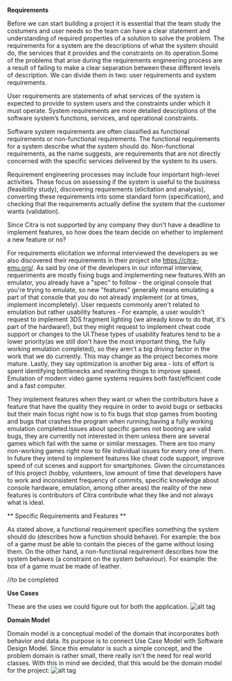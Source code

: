 
**Requirements**

  Before we can start building a project it is essential that the team study the costumers and user needs so the team can have a clear statement and understanding of required properties of a solution to solve the problem.
The requirements for a system are the descriptions of what the system should do, the services that it provides and the constraints on its operation.Some of the problems that arise during the requirements engineering process are a result of failing to make a clear separation between these different levels of description.
We can divide them in two: user requirements and system requirements.

  User requirements are statements of what services of the system is expected to provide to system users and the constraints under which it must operate.
System requirements are more detailed descriptions of the software system’s functions, services, and operational constraints.

  Software system requirements are often classified as functional requirements or non-functional requirements.
The functional requirements for a system describe what the system should do. 
Non-functional requirements, as the name suggests, are requirements that are not directly concerned with the specific services delivered by the system to its users.

  Requirement engineering processes may include four important high-level activities. These focus on assessing if the system is useful to the business (feasibility study), discovering requirements (elicitation and analysis), converting these requirements into some standard form (specification), and checking that the requirements actually define the system that the customer wants (validation).

  Since Citra is not supported by any company they don't have a deadline to implement features, so how does the team decide on whether to implement a new feature or no? 

  For requirements elicitation we informal interviewed the developers as we also discovered their requirements in their project site https://citra-emu.org/. 
  As said by one of the developers in our informal interview, requeriments are mostly fixing bugs and implementing new features.With an emulator, you already have a "spec" to follow - the original console that you're trying to emulate, so new "features" generally means emulating a part of that console that you do not already implement (or at times, implement incompletely). User requests commonly aren't related to emulation but rather usability features - For example, a user wouldn't request to implement 3DS fragment lighting (we already know to do that, it's part of the hardware!), but they might request to implement cheat code support or changes to the UI.These types of usability features tend to be a lower priority(as we still don't have the most important thing, the fully working emulation completed), so they aren't a big driving factor in the work that we do currently. This may change as the project becomes more mature. 
Lastly, they say optimization is another big area - lots of effort is spent identifying bottlenecks and rewriting things to improve speed. Emulation of modern video game systems requires both fast/efficient code and a fast computer.

  They implement features when they want or when the contributors have a feature that have the quality they require in order to avoid bugs or setbacks but their main focus right now is to fix bugs that stop games from booting and bugs that crashes the program when running,having a fully working emulation completed.Issues about specific games not booting are valid bugs, they are currently not interested in them unless there are several games which fail with the same or similar messages. There are too many non-working games right now to file individual issues for every one of them.
In future they intend to implement features like cheat code support, improve speed of cut scenes and support for smartphones.
Given the circumstances of this project (hobby, volunteers, low amount of time that developers have to work and inconsistent frequency of commits, specific knowledge about console hardware, emulation, among other areas) the reality of the new features is contributors of Citra contribute what they like and not always what is ideal.

** Specific Requirements and Features ** 

  As stated above, a functional requirement specifies something the system should do (describes how a function should behave). For example: the box of a game must be able to contain the pieces of the game without losing them.
  On the other hand, a non-functional requirement describes how the system behaves (a constraint on the system behaviour).
For example: the box of a game must be made of leather.

//to be completed

**Use Cases**

These are the uses we could figure out for both the application.
![alt tag](http://i.imgur.com/deDgtE4.png)

**Domain Model**

  Domain model is a conceptual model of the domain that incorporates both behavior and data. Its purpose is to connect Use Case Model with Software Design Model. Since this emulator is such a simple concept, and the problem domain is rather small, there really isn't the need for real world classes. With this in mind we decided, that this would be the domain model for the project:
![alt tag](http://icecream.me/uploads/d3285a245af38b0a7e8def42c7fe5cb0.png)

